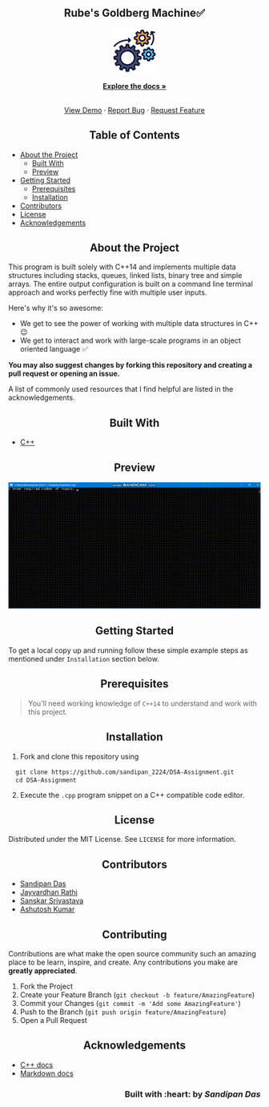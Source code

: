 <h2 align="center">Rube's Goldberg Machine✅</h2>

<p align="center">
   <img src="img/engineering.png" alt="Logo" height=90 weight=90/>
</p>

<p align="center">
  <a href="https://github.com/sandip2224/DSA-Assignment"><strong>Explore the docs »</strong></a>
</p>

<!-- PROJECT LOGO -->
  <p align="center">
    <br />
    <a href="https://github.com/sandip2224/DSA-Assignment">View Demo</a>
    ·
    <a href="https://github.com/sandip2224/DSA-Assignment/issues">Report Bug</a>
    ·
    <a href="https://github.com/sandip2224/DSA-Assignment/issues">Request Feature</a>
  </p>

<!-- TABLE OF CONTENTS -->
<h2 align="center">Table of Contents</h2>

- [About the Project](#about-the-project)
  - [Built With](#built-with)
  - [Preview](#preview)
- [Getting Started](#getting-started)
  - [Prerequisites](#prerequisites)
  - [Installation](#installation)
- [Contributors](#contributors)
- [License](#license)
- [Acknowledgements](#acknowledgements)



<!-- ABOUT THE PROJECT -->

<h2 align="center">About the Project</h2>


This program is built solely with C++14 and implements multiple data structures including stacks, queues, linked lists, binary tree and simple arrays. The entire output configuration is built on a command line terminal approach and works perfectly fine with multiple user inputs.


Here's why it's so awesome:  

* We get to see the power of working with multiple data structures in C++ 😉
* We get to interact and work with large-scale programs in an object oriented language ✅

**You may also suggest changes by forking this repository and creating a pull request or opening an issue.**  

A list of commonly used resources that I find helpful are listed in the acknowledgements.  


<!-- BUILT WITH -->  

<h2 align="center">Built With</h2>

 - [C++](https://www.w3schools.com/cpp/)

<h2 align="center">Preview</h2>

<p align="center"><img src="img/Preview.gif" alt="Preview Gif"/></p>

<!-- GETTING STARTED -->

<h2 align="center">Getting Started</h2>

To get a local copy up and running follow these simple example steps as mentioned under `Installation` section below. 


<!-- PREREQUISITES -->

<h2 align="center">Prerequisites</h2>

> You'll need working knowledge of `C++14` to understand and work with this project.


<!-- INSTALLATION -->
<h2 align="center">Installation</h2>

1. Fork and clone this repository using  

```
  git clone https://github.com/sandipan_2224/DSA-Assignment.git
  cd DSA-Assignment    
```  

2. Execute the `.cpp` program snippet on a C++ compatible code editor.  


<!-- LICENSE -->  

<h2 align="center">License</h2>

Distributed under the MIT License. See `LICENSE` for more information.  


<h2 align="center">Contributors</h2>

- [Sandipan Das](https://github.com/sandip2224)
- [Jayvardhan Rathi](https://github.com/ComputerScientist-01)
- [Sanskar Srivastava](https://github.com/sanskis)
- [Ashutosh Kumar](https://github.com/Ashu-tosh-Kr)


<!-- CONTRIBUTING -->

<h2 align="center">Contributing</h2>

Contributions are what make the open source community such an amazing place to be learn, inspire, and create. Any contributions you make are **greatly appreciated**.

1. Fork the Project
2. Create your Feature Branch (`git checkout -b feature/AmazingFeature`)
3. Commit your Changes (`git commit -m 'Add some AmazingFeature'`)
4. Push to the Branch (`git push origin feature/AmazingFeature`)
5. Open a Pull Request  


<!-- ACKNOWLEDGEMENTS -->

<h2 align="center">Acknowledgements</h2>

* [C++ docs](https://www.w3schools.com/cpp/)
* [Markdown docs](https://www.markdownguide.org/)

<h3 align="right">Built with :heart: by <em>Sandipan Das</em></h3>
